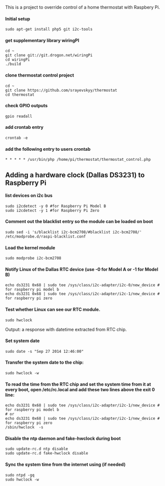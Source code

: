 This is a project to override control of a home thermostat with Raspbery Pi.

#### Initial setup

```sudo apt-get install php5 git i2c-tools```

#### get supplementary library wiringPI

```
cd ~
git clone git://git.drogon.net/wiringPi
cd wiringPi
./build
```

#### clone thermostat control project

```
cd ~
git clone https://github.com/srayevskyy/thermostat
cd thermostat
```

#### check GPIO outputs
```gpio readall```

#### add crontab entry
```crontab -e```

#### add the following entry to users crontab
```* * * * * /usr/bin/php /home/pi/thermostat/thermostat_control.php```

## Adding a hardware clock (Dallas DS3231) to Raspberry Pi
#### list devices on i2c bus
```
sudo i2cdetect -y 0 #for Raspberry Pi Model B
sudo i2cdetect -y 1 #for Raspberry Pi Zero
```
#### Comment out the blacklist entry so the module can be loaded on boot 
```sudo sed -i 's/blacklist i2c-bcm2708/#blacklist i2c-bcm2708/' /etc/modprobe.d/raspi-blacklist.conf```
#### Load the kernel module
```sudo modprobe i2c-bcm2708```
#### Notify Linux of the Dallas RTC device (use -0 for Model A or -1 for Model B)
```
echo ds3231 0x68 | sudo tee /sys/class/i2c-adapter/i2c-0/new_device # for raspberry pi model b
echo ds3231 0x68 | sudo tee /sys/class/i2c-adapter/i2c-1/new_device # for raspberry pi zero
```
#### Test whether Linux can see our RTC module.
```sudo hwclock```

Output: a response with datetime extracted from RTC chip.
#### Set system date
```sudo date -s "Sep 27 2014 12:46:00"```
#### Transfer the system date to the chip:
```sudo hwclock -w```
#### To read the time from the RTC chip and set the system time from it at every boot, open /etc/rc.local and add these two lines above the exit 0 line:
```
echo ds3231 0x68 | sudo tee /sys/class/i2c-adapter/i2c-1/new_device # for raspberry pi model b
# or
echo ds3231 0x68 | sudo tee /sys/class/i2c-adapter/i2c-1/new_device # for raspberry pi zero
/sbin/hwclock  -s
```
#### Disable the ntp daemon and fake-hwclock during boot
```
sudo update-rc.d ntp disable
sudo update-rc.d fake-hwclock disable
```
#### Sync the system time from the internet using (if needed)
```
sudo ntpd -gq
sudo hwclock -w
```
